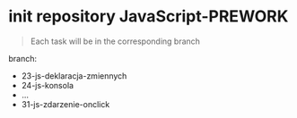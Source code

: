 # init repository JavaScript-PREWORK

> Each task will be in the corresponding branch

branch:

- 23-js-deklaracja-zmiennych
- 24-js-konsola
- ...
- 31-js-zdarzenie-onclick
